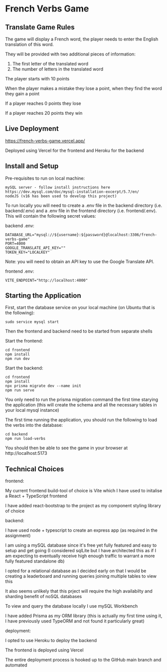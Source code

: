 # French Verbs Game

## Translate Game Rules
The game will display a French word, the player needs to enter the English translation of this word.

They will be provided with two additional pieces of information:
1. The first letter of the translated word
2. The number of letters in the translated word

The player starts with 10 points

When the player makes a mistake they lose a point, when they find the word they gain a point

If a player reaches 0 points they lose 

If a player reaches 20 points they win

## Live Deployment

https://french-verbs-game.vercel.app/

Deployed using Vercel for the frontend and Heroku for the backend

## Install and Setup

Pre-requisites to run on local machine:

```
mySQL server - follow install instructions here https://dev.mysql.com/doc/mysql-installation-excerpt/5.7/en/
nodeJS (v16 has been used to develop this project)
```

To run locally you will need to create a .env file in the backend directory (i.e. backend/.env) and a .env file in the frontend directory (i.e. frontend/.env). This will contain the following secret values:

backend .env:

```
DATABASE_URL="mysql://${username}:${password}@localhost:3306/french-verbs-game"
PORT=4000
GOOGLE_TRANSLATE_API_KEY=""
TOKEN_KEY="LOCALKEY"
```

Note: you will need to obtain an API key to use the Google Translate API.

frontend .env:

```
VITE_ENDPOINT="http://localhost:4000"
```

## Starting the Application

First, start the database service on your local machine (on Ubuntu that is the following):

```
sudo service mysql start
```

Then the frontend and backend need to be started from separate shells

Start the frontend:

```
cd frontend
npm install
npm run dev
```

Start the backend:

```
cd frontend
npm install
npx prisma migrate dev --name init
npm run serve
```

You only need to run the prisma migration command the first time starying the application (this will create the schema and all the necessary tables in your local mysql instance)

The first time running the application, you should run the following to load the verbs into the database:

```
cd backend
npm run load-verbs
```

You should then be able to see the game in your browser at http://localhost:5173

## Technical Choices

frontend:

My current frontend build-tool of choice is Vite which I have used to initalise a React + TypeScript frontend

I have added react-bootstrap to the project as my component styling library of choice

backend:

I have used node + typescript to create an express app (as required in the assignment)

I am using a mySQL database since it's free yet fully featured and easy to setup and get going (I considered sqlLite but I have architected this as if I am expecting to eventually receive high enough traffic to warrant a more fully featured standalone db)

I opted for a relational database as I decided early on that I would be creating a leaderboard and running queries joining multiple tables to view this

It also seems unlikely that this prject will require the high availabilty and sharding benefit of noSQL databases

To view and query the database locally I use mySQL Workbench

I have added Prisma as my ORM library (this is actually my first time using it, I have previously used TypeORM and not found it particularly great)

deployment:

I opted to use Heroku to deploy the backend

The frontend is deployed using Vercel

The entire deployment process is hooked up to the GitHub main branch and automated
